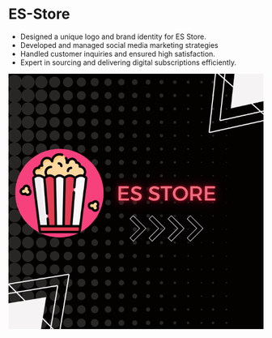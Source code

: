 # ES-Store

- Designed a unique logo and brand identity for ES Store. 
- Developed and managed social media marketing strategies 
- Handled customer inquiries and ensured high satisfaction. 
- Expert in sourcing and delivering digital subscriptions efficiently.

![image alt](1.png)
